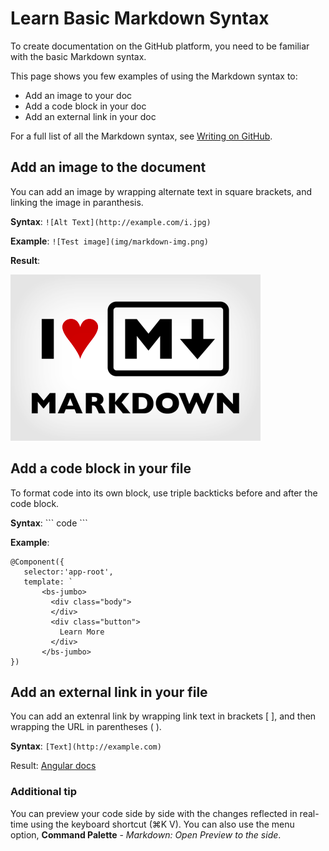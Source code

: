 # Learn Basic Markdown Syntax

To create documentation on the GitHub platform, you need to be familiar with the basic Markdown syntax.

This page shows you few examples of using the Markdown syntax to:

* Add an image to your doc
* Add a code block in your doc
* Add an external link in your doc

For a full list of all the Markdown syntax, see [Writing on GitHub](https://help.github.com/categories/writing-on-github/).

## Add an image to the document
You can add an image by wrapping alternate text in square brackets, and linking the image in paranthesis.

**Syntax**: `![Alt Text](http://example.com/i.jpg)`

**Example**:
`![Test image](img/markdown-img.png)`

**Result**:

![Markdown image](img/markdown-img.png)

## Add a code block in your file
To format code into its own block, use triple backticks before and after the code block.

**Syntax**: \``` code ```

**Example**:

```
@Component({
   selector:'app-root',
   template: `
       <bs-jumbo>
         <div class="body">
         </div>
         <div class="button">
           Learn More
         </div>
       </bs-jumbo>
})
```


## Add an external link in your file

You can add an extenral link by wrapping link text in brackets [ ], and then wrapping the URL in
parentheses ( ).

**Syntax**: `[Text](http://example.com)`

Result: [Angular docs](http://angular.io/docs)

### Additional tip

You can preview your code side by side with the changes reflected in real-time using the keyboard shortcut (⌘K V). You can also use the menu option, **Command Palette** - *Markdown: Open Preview to the side*.
